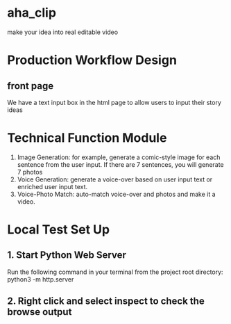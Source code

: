 # aha_clip
make your idea into real editable video

# Production Workflow Design
## front page
We have a text input box in the html page to allow users to input their story ideas

# Technical Function Module
1. Image Generation: for example, generate a comic-style image for each sentence from the user input. If there are 7 sentences, you will generate 7 photos
2. Voice Generation: generate a voice-over based on user input text or enriched user input text.
3. Voice-Photo Match: auto-match voice-over and photos and make it a video. 

# Local Test Set Up

## 1. Start Python Web Server
Run the following command in your terminal from the project root directory: python3 -m http.server

## 2. Right click and select inspect to check the browse output
